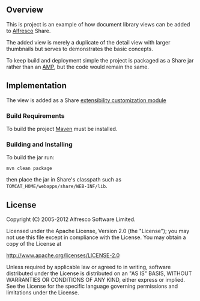 Overview
--------

This is project is an example of how document library views can be added 
to [Alfresco](http://alfresco.com) Share.

The added view is merely a duplicate of the detail view with larger thumbnails 
but serves to demonstrates the basic concepts.

To keep build and deployment simple the project is packaged as a Share jar rather 
than an [AMP](https://wiki.alfresco.com/wiki/AMP_Files), but the code would 
remain the same.

Implementation
--------------

The view is added as a Share [extensibility customization module](http://blogs.alfresco.com/wp/ddraper/2011/08/05/customizing-alfresco-share-javascript-controllers/)


### Build Requirements

To build the project [Maven](http://maven.apache.org) must be installed.

### Building and Installing

To build the jar run:

	mvn clean package

then place the jar in Share's classpath such as `TOMCAT_HOME/webapps/share/WEB-INF/lib`.

License
-------

Copyright (C) 2005-2012 Alfresco Software Limited.

Licensed under the Apache License, Version 2.0 (the "License");
you may not use this file except in compliance with the License.
You may obtain a copy of the License at

http://www.apache.org/licenses/LICENSE-2.0

Unless required by applicable law or agreed to in writing, software
distributed under the License is distributed on an "AS IS" BASIS,
WITHOUT WARRANTIES OR CONDITIONS OF ANY KIND, either express or implied.
See the License for the specific language governing permissions and
limitations under the License.